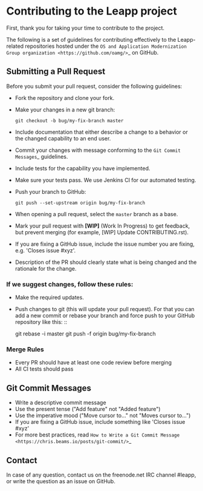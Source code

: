 # Contributing to the Leapp project

First, thank you for taking your time to contribute to the project.

The following is a set of guidelines for contributing effectively to the Leapp-related repositories
hosted under the `OS and Application Modernization Group organization <https://github.com/oamg/>`_
on GitHub.

## Submitting a Pull Request

Before you submit your pull request, consider the following guidelines:

* Fork the repository and clone your fork.
* Make your changes in a new git branch:

     ``git checkout -b bug/my-fix-branch master``

* Include documentation that either describe a change to a behavior or the changed capability to an end user.
* Commit your changes with message conforming to the `Git Commit Messages`_ guidelines.
* Include tests for the capability you have implemented.
* Make sure your tests pass. We use Jenkins CI for our automated testing.
* Push your branch to GitHub:

    ``git push --set-upstream origin bug/my-fix-branch``

* When opening a pull request, select the `master` branch as a base.
* Mark your pull request with **[WIP]** (Work In Progress) to get feedback, but prevent merging (for example,
  [WIP] Update CONTRIBUTING.rst).
* If you are fixing a GitHub issue, include the issue number you are fixing, e.g. 'Closes issue #xyz'.
* Description of the PR should clearly state what is being changed and the rationale for the change.

### If we suggest changes, follow these rules:

* Make the required updates.
* Push changes to git (this will update your pull request). For that you can add a new commit or rebase your branch
  and force push to your GitHub repository like this: ::

    git rebase -i master
    git push -f origin bug/my-fix-branch

### Merge Rules

* Every PR should have at least one code review before merging
* All CI tests should pass

## Git Commit Messages

* Write a descriptive commit message
* Use the present tense ("Add feature" not "Added feature")
* Use the imperative mood ("Move cursor to..." not "Moves cursor to...")
* If you are fixing a GitHub issue, include something like 'Closes issue #xyz'
* For more best practices, read `How to Write a Git Commit Message <https://chris.beams.io/posts/git-commit/>`_

## Contact

In case of any question, contact us on the freenode.net IRC channel #leapp, or write the question as an issue on
GitHub.